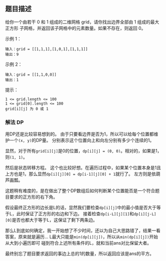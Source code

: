 ## 题目描述
给你一个由若干 0 和 1 组成的二维网格 grid，请你找出边界全部由 1 组成的最大 正方形 子网格，并返回该子网格中的元素数量。如果不存在，则返回 0。

示例 1：
```
输入：grid = [[1,1,1],[1,0,1],[1,1,1]]
输出：9
```
示例 2：
```
输入：grid = [[1,1,0,0]]
输出：1
```

提示：
```
1 <= grid.length <= 100
1 <= grid[0].length <= 100
grid[i][j] 为 0 或 1
```

### 解法 DP
用DP还是比较容易想到的。
由于只要看边界是否为1，所以可以给每个位置都维护一个`(x, y)`的DP量。
分别表示这个位置向上和向左分别有多少个连续的1。

显然，对于所有`grid[i][j]`是0的位置，`dp[i][j] = (0, 0)`。相对的，如果是1，则`(1, 1)`。

然后是状态转移方程。
这个也比较好想。在遍历过程中，如果某个位置本身是1且上方也是1，那么显然`dp[i][j][0] = dp[i-1][j][0] + 1`就行了。
左方则是依葫芦画瓢。

这题稍有难度的，是在做出了整个DP数组后如何判断某个位置能否是一个符合题目要求的正方形的右下角。

假设最终正方形的边长是L的话，显然我们要检查`dp[i][j]`中的最小值是否大于等于L，此时保证了正方形的右边和下边。
接着检查`dp[i-L][j][1]`和`dp[i][j-L][0]`是否也都大于等于L，这保证了剩下两条边。

那么L到底如何确定，我一开始想了不少时间，还以为自己大思路错了，结果一看答案，原来就是遍历…
L最大只能是`min(dp[i][j])`，所以从`min(dp[i][j])`开始从大到小遍历即可
碰到符合上述所有条件的L，就和当前ans对比保留大者。

最终别忘了题目要求返回的事边上总的1的数量，所以返回应该是ans的平方。